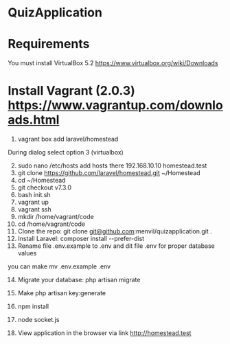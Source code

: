 # QuizApplication 

# Requirements

You must install VirtualBox 5.2
https://www.virtualbox.org/wiki/Downloads

Install Vagrant (2.0.3)
https://www.vagrantup.com/downloads.html 
=======
1. vagrant box add laravel/homestead 

During dialog select option 3 (virtualbox) 

2. sudo nano /etc/hosts
 add hosts there 
    192.168.10.10   homestead.test
3. git clone https://github.com/laravel/homestead.git ~/Homestead
4. cd ~/Homestead
5. git checkout v7.3.0
6. bash init.sh
7. vagrant up
8. vagrant ssh
9. mkdir /home/vagrant/code
10. cd /home/vagrant/code
11. Clone the repo: git clone git@github.com:menvil/quizapplication.git .
12. Install Laravel: composer install --prefer-dist
13. Rename file .env.example to .env and dit file .env for proper database values 

you can make 
mv .env.example .env

14. Migrate your database: php artisan migrate
15. Make php artisan key:generate

16. npm install
17. node socket.js
18. View application in the browser via link http://homestead.test
